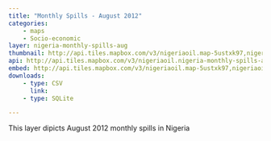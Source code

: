 ```yaml
---
title: "Monthly Spills - August 2012"
categories: 
    - maps
    - Socio-economic
layer: nigeria-monthly-spills-aug
thumbnail: http://api.tiles.mapbox.com/v3/nigeriaoil.map-5ustxk97,nigeriaoil.nigeria-monthly-spills-aug/7/66/61.png
api: http://api.tiles.mapbox.com/v3/nigeriaoil.nigeria-monthly-spills-aug.jsonp
embed: http://api.tiles.mapbox.com/v3/nigeriaoil.map-5ustxk97,nigeriaoil.nigeria-monthly-spills-aug.html
downloads:
    - type: CSV
      link: 
    - type: SQLite

---
```


This layer dipicts August 2012 monthly spills in Nigeria